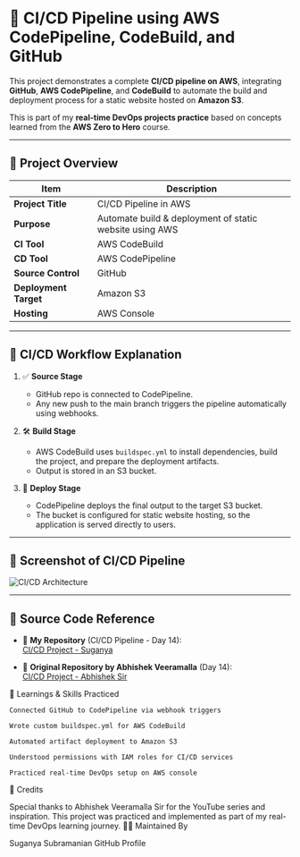 # 🚀 CI/CD Pipeline using AWS CodePipeline, CodeBuild, and GitHub

This project demonstrates a complete **CI/CD pipeline on AWS**, integrating **GitHub**, **AWS CodePipeline**, and **CodeBuild** to automate the build and deployment process for a static website hosted on **Amazon S3**.

This is part of my **real-time DevOps projects practice** based on concepts learned from the **AWS Zero to Hero** course.

---

## 📌 Project Overview

| Item                 | Description                                                |
|----------------------|------------------------------------------------------------|
| **Project Title**    | CI/CD Pipeline in AWS                                      |
| **Purpose**          | Automate build & deployment of static website using AWS    |
| **CI Tool**          | AWS CodeBuild                                              |
| **CD Tool**          | AWS CodePipeline                                           |
| **Source Control**   | GitHub                                                     |
| **Deployment Target**| Amazon S3                                                  |
| **Hosting**          | AWS Console                                                |

---

## 🔄 CI/CD Workflow Explanation

1. ✅ **Source Stage**  
   - GitHub repo is connected to CodePipeline.
   - Any new push to the main branch triggers the pipeline automatically using webhooks.

2. 🛠️ **Build Stage**  
   - AWS CodeBuild uses `buildspec.yml` to install dependencies, build the project, and prepare the deployment artifacts.
   - Output is stored in an S3 bucket.

3. 🚀 **Deploy Stage**  
   - CodePipeline deploys the final output to the target S3 bucket.
   - The bucket is configured for static website hosting, so the application is served directly to users.

---

## 📸 Screenshot of CI/CD Pipeline

![CI/CD Architecture](https://github.com/suganya-subramanian/images/blob/main/Realtime%20project-CICD-using-AWSCodePipeline-AWSservices.png?raw=true)

---


## 🔗 Source Code Reference

- 🔹 **My Repository** (CI/CD Pipeline - Day 14):  
  [CI/CD Project - Suganya](https://github.com/suganya-subramanian/aws-devops-zero-to-hero/tree/main/day-14)

- 🔹 **Original Repository by Abhishek Veeramalla** (Day 14):  
  [CI/CD Project - Abhishek Sir](https://github.com/iam-veeramalla/aws-devops-zero-to-hero/tree/main/day-14)



🧠 Learnings & Skills Practiced

    Connected GitHub to CodePipeline via webhook triggers

    Wrote custom buildspec.yml for AWS CodeBuild

    Automated artifact deployment to Amazon S3

    Understood permissions with IAM roles for CI/CD services

    Practiced real-time DevOps setup on AWS console

🙏 Credits

Special thanks to Abhishek Veeramalla Sir for the YouTube series and inspiration. This project was practiced and implemented as part of my real-time DevOps learning journey.
👩‍💻 Maintained By

Suganya Subramanian
GitHub Profile
